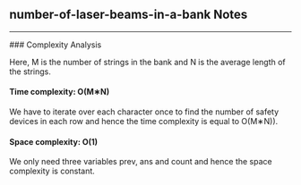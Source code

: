 <h2>number-of-laser-beams-in-a-bank Notes</h2><hr>### Complexity Analysis

Here, M is the number of strings in the bank and N is the average length of the strings.

#### Time complexity: O(M∗N)

We have to iterate over each character once to find the number of safety devices in each row and hence the time complexity is equal to O(M∗N)).

#### Space complexity: O(1)

We only need three variables prev, ans and count and hence the space complexity is constant.